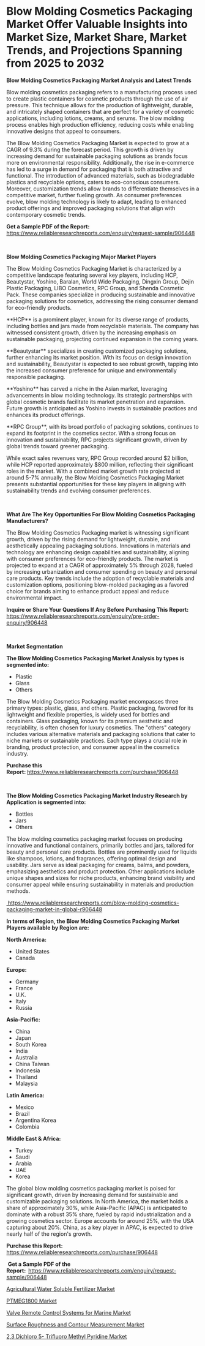 <p><h1>Blow Molding Cosmetics Packaging Market Offer Valuable Insights into Market Size, Market Share, Market Trends, and Projections Spanning from 2025 to 2032</h1></p><p><strong>Blow Molding Cosmetics Packaging Market Analysis and Latest Trends</strong></p>
<p><p>Blow molding cosmetics packaging refers to a manufacturing process used to create plastic containers for cosmetic products through the use of air pressure. This technique allows for the production of lightweight, durable, and intricately shaped containers that are perfect for a variety of cosmetic applications, including lotions, creams, and serums. The blow molding process enables high production efficiency, reducing costs while enabling innovative designs that appeal to consumers.</p><p>The Blow Molding Cosmetics Packaging Market is expected to grow at a CAGR of 9.3% during the forecast period. This growth is driven by increasing demand for sustainable packaging solutions as brands focus more on environmental responsibility. Additionally, the rise in e-commerce has led to a surge in demand for packaging that is both attractive and functional. The introduction of advanced materials, such as biodegradable plastics and recyclable options, caters to eco-conscious consumers. Moreover, customization trends allow brands to differentiate themselves in a competitive market, further fueling growth. As consumer preferences evolve, blow molding technology is likely to adapt, leading to enhanced product offerings and improved packaging solutions that align with contemporary cosmetic trends.</p></p>
<p><strong>Get a Sample PDF of the Report:&nbsp;</strong> <a href="https://www.reliableresearchreports.com/enquiry/request-sample/906448?utm_campaign=102&utm_medium=2&utm_source=Github&utm_content=ia&utm_term=21032025&utm_id=blow-molding-cosmetics-packaging">https://www.reliableresearchreports.com/enquiry/request-sample/906448</a></p>
<p>&nbsp;</p>
<p><strong>Blow Molding Cosmetics Packaging Major Market Players</strong></p>
<p><p>The Blow Molding Cosmetics Packaging Market is characterized by a competitive landscape featuring several key players, including HCP, Beautystar, Yoshino, Baralan, World Wide Packaging, Dingxin Group, Dejin Plastic Packaging, LIBO Cosmetics, RPC Group, and Shenda Cosmetic Pack. These companies specialize in producing sustainable and innovative packaging solutions for cosmetics, addressing the rising consumer demand for eco-friendly products.</p><p>**HCP** is a prominent player, known for its diverse range of products, including bottles and jars made from recyclable materials. The company has witnessed consistent growth, driven by the increasing emphasis on sustainable packaging, projecting continued expansion in the coming years.</p><p>**Beautystar** specializes in creating customized packaging solutions, further enhancing its market position. With its focus on design innovation and sustainability, Beautystar is expected to see robust growth, tapping into the increased consumer preference for unique and environmentally responsible packaging.</p><p>**Yoshino** has carved a niche in the Asian market, leveraging advancements in blow molding technology. Its strategic partnerships with global cosmetic brands facilitate its market penetration and expansion. Future growth is anticipated as Yoshino invests in sustainable practices and enhances its product offerings.</p><p>**RPC Group**, with its broad portfolio of packaging solutions, continues to expand its footprint in the cosmetics sector. With a strong focus on innovation and sustainability, RPC projects significant growth, driven by global trends toward greener packaging.</p><p>While exact sales revenues vary, RPC Group recorded around $2 billion, while HCP reported approximately $800 million, reflecting their significant roles in the market. With a combined market growth rate projected at around 5-7% annually, the Blow Molding Cosmetics Packaging Market presents substantial opportunities for these key players in aligning with sustainability trends and evolving consumer preferences.</p></p>
<p>&nbsp;</p>
<p><strong>What Are The Key Opportunities For Blow Molding Cosmetics Packaging Manufacturers?</strong></p>
<p><p>The Blow Molding Cosmetics Packaging market is witnessing significant growth, driven by the rising demand for lightweight, durable, and aesthetically appealing packaging solutions. Innovations in materials and technology are enhancing design capabilities and sustainability, aligning with consumer preferences for eco-friendly products. The market is projected to expand at a CAGR of approximately 5% through 2028, fueled by increasing urbanization and consumer spending on beauty and personal care products. Key trends include the adoption of recyclable materials and customization options, positioning blow-molded packaging as a favored choice for brands aiming to enhance product appeal and reduce environmental impact.</p></p>
<p><strong>Inquire or Share Your Questions If Any Before Purchasing This Report:</strong> <a href="https://www.reliableresearchreports.com/enquiry/pre-order-enquiry/906448?utm_campaign=102&utm_medium=2&utm_source=Github&utm_content=ia&utm_term=21032025&utm_id=blow-molding-cosmetics-packaging">https://www.reliableresearchreports.com/enquiry/pre-order-enquiry/906448</a></p>
<p>&nbsp;</p>
<p><strong>Market Segmentation</strong></p>
<p><strong>The Blow Molding Cosmetics Packaging Market Analysis by types is segmented into:</strong></p>
<p><ul><li>Plastic</li><li>Glass</li><li>Others</li></ul></p>
<p><p>The Blow Molding Cosmetics Packaging market encompasses three primary types: plastic, glass, and others. Plastic packaging, favored for its lightweight and flexible properties, is widely used for bottles and containers. Glass packaging, known for its premium aesthetic and recyclability, is often chosen for luxury cosmetics. The "others" category includes various alternative materials and packaging solutions that cater to niche markets or sustainable practices. Each type plays a crucial role in branding, product protection, and consumer appeal in the cosmetics industry.</p></p>
<p><strong>Purchase this Report:&nbsp;</strong><a href="https://www.reliableresearchreports.com/purchase/906448?utm_campaign=102&utm_medium=2&utm_source=Github&utm_content=ia&utm_term=21032025&utm_id=blow-molding-cosmetics-packaging">https://www.reliableresearchreports.com/purchase/906448</a></p>
<p>&nbsp;</p>
<p><strong>The Blow Molding Cosmetics Packaging Market Industry Research by Application is segmented into:</strong></p>
<p><ul><li>Bottles</li><li>Jars</li><li>Others</li></ul></p>
<p><p>The blow molding cosmetics packaging market focuses on producing innovative and functional containers, primarily bottles and jars, tailored for beauty and personal care products. Bottles are prominently used for liquids like shampoos, lotions, and fragrances, offering optimal design and usability. Jars serve as ideal packaging for creams, balms, and powders, emphasizing aesthetics and product protection. Other applications include unique shapes and sizes for niche products, enhancing brand visibility and consumer appeal while ensuring sustainability in materials and production methods.</p></p>
<p><a href="https://www.reliableresearchreports.com/blow-molding-cosmetics-packaging-market-in-global-r906448?utm_campaign=102&utm_medium=2&utm_source=Github&utm_content=ia&utm_term=21032025&utm_id=blow-molding-cosmetics-packaging">&nbsp;https://www.reliableresearchreports.com/blow-molding-cosmetics-packaging-market-in-global-r906448</a></p>
<p><strong>In terms of Region, the Blow Molding Cosmetics Packaging Market Players available by Region are:</strong></p>
<p>
    <p> <strong> North America: </strong>
        <ul>
            <li>United States</li>
            <li>Canada</li>
        </ul>
        </p> 
    <p> <strong> Europe: </strong>
        <ul>
            <li>Germany</li>
            <li>France</li>
            <li>U.K.</li>
            <li>Italy</li>
            <li>Russia</li>
        </ul>
        </p> 
    <p> <strong> Asia-Pacific: </strong>
        <ul>
            <li>China</li>
            <li>Japan</li>
            <li>South Korea</li>
            <li>India</li>
            <li>Australia</li>
            <li>China Taiwan</li>
            <li>Indonesia</li>
            <li>Thailand</li>
            <li>Malaysia</li>
        </ul>
        </p> 
    <p> <strong> Latin America: </strong>
        <ul>
            <li>Mexico</li>
            <li>Brazil</li>
            <li>Argentina Korea</li>
            <li>Colombia</li>
        </ul>
        </p> 
    <p> <strong> Middle East & Africa: </strong>
        <ul>
            <li>Turkey</li>
            <li>Saudi</li>
            <li>Arabia</li>
            <li>UAE</li>
            <li>Korea</li>
        </ul>
    </p>
    </p>
<p><p>The global blow molding cosmetics packaging market is poised for significant growth, driven by increasing demand for sustainable and customizable packaging solutions. In North America, the market holds a share of approximately 30%, while Asia-Pacific (APAC) is anticipated to dominate with a robust 35% share, fueled by rapid industrialization and a growing cosmetics sector. Europe accounts for around 25%, with the USA capturing about 20%. China, as a key player in APAC, is expected to drive nearly half of the region's growth.</p></p>
<p><strong>Purchase this Report: </strong><a href="https://www.reliableresearchreports.com/purchase/906448?utm_campaign=102&utm_medium=2&utm_source=Github&utm_content=ia&utm_term=21032025&utm_id=blow-molding-cosmetics-packaging">https://www.reliableresearchreports.com/purchase/906448</a></p>
<p>&nbsp;<strong>Get a Sample PDF of the Report:&nbsp;&nbsp;</strong><a href="https://www.reliableresearchreports.com/enquiry/request-sample/906448?utm_campaign=102&utm_medium=2&utm_source=Github&utm_content=ia&utm_term=21032025&utm_id=blow-molding-cosmetics-packaging">https://www.reliableresearchreports.com/enquiry/request-sample/906448</a></p>
<p><strong></strong></p>
<p><p><a href="https://github.com/dringmurza6r/Market-Research-Report-List-1/blob/main/agricultural-water-soluble-fertilizer-market.md?utm_campaign=102&utm_medium=2&utm_source=Github&utm_content=ia&utm_term=21032025&utm_id=blow-molding-cosmetics-packaging">Agricultural Water Soluble Fertilizer Market</a></p><p><a href="https://github.com/vaduzunny/Market-Research-Report-List-1/blob/main/ptmeg1800-market.md?utm_campaign=102&utm_medium=2&utm_source=Github&utm_content=ia&utm_term=21032025&utm_id=blow-molding-cosmetics-packaging">PTMEG1800 Market</a></p><p><a href="https://github.com/gasikcalbos8/Market-Research-Report-List-1/blob/main/valve-remote-control-systems-for-marine-market.md?utm_campaign=102&utm_medium=2&utm_source=Github&utm_content=ia&utm_term=21032025&utm_id=blow-molding-cosmetics-packaging">Valve Remote Control Systems for Marine Market</a></p><p><a href="https://github.com/abdhsheila7/Market-Research-Report-List-1/blob/main/surface-roughness-and-contour-measurement-market.md?utm_campaign=102&utm_medium=2&utm_source=Github&utm_content=ia&utm_term=21032025&utm_id=blow-molding-cosmetics-packaging">Surface Roughness and Contour Measurement Market</a></p><p><a href="https://github.com/ubavicachida/Market-Research-Report-List-1/blob/main/23-dichloro-5-trifluoro-methyl-pyridine-market.md?utm_campaign=102&utm_medium=2&utm_source=Github&utm_content=ia&utm_term=21032025&utm_id=blow-molding-cosmetics-packaging">2,3 Dichloro 5- Trifluoro Methyl Pyridine Market</a></p></p>